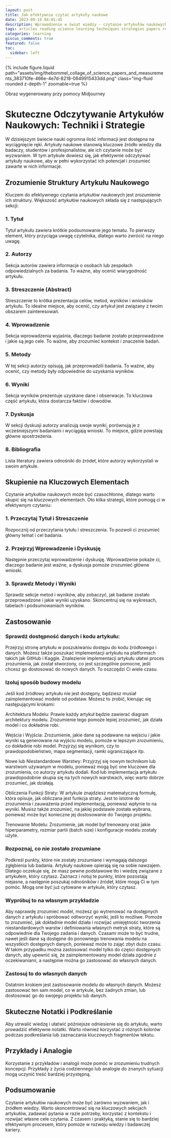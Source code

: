 ```yaml
---
layout: post
title: Jak efektywnie czytać artykuły naukowe
date: 2023-09-19 04:01:45
description: Wprowadzenie w świat wiedzy - czytanie artykułów naukowych.
tags: articles reading science learning techniques strategies papers research
categories: learning
giscus_comments: true
featured: false
toc:
  sidebar: left
---
```


{% include figure.liquid path="assets/img/thebommel_collage_of_science_papers_and_measurements_383710fe-466e-4e7d-8218-0649915433dd.png" class="img-fluid rounded z-depth-1" zoomable=true %}
<div class="caption">
    Obraz wygenerowany przy pomocy Midjourney
</div>

# Skuteczne Odczytywanie Artykułów Naukowych: Techniki i Strategie

W dzisiejszym świecie nauki ogromna ilość informacji jest dostępna na wyciągnięcie ręki. Artykuły naukowe stanowią kluczowe źródło wiedzy dla badaczy, studentów i profesjonalistów, ale ich czytanie może być wyzwaniem. W tym artykule dowiesz się, jak efektywnie odczytywać artykuły naukowe, aby w pełni wykorzystać ich potencjał i zrozumieć zawarte w nich informacje.

## Zrozumienie Struktury Artykułu Naukowego

Kluczem do efektywnego czytania artykułów naukowych jest zrozumienie ich struktury. Większość artykułów naukowych składa się z następujących sekcji:

### 1. Tytuł

Tytuł artykułu zawiera krótkie podsumowanie jego tematu. To pierwszy element, który przyciąga uwagę czytelnika, dlatego warto zwrócić na niego uwagę.

### 2. Autorzy

Sekcja autorów zawiera informacje o osobach lub zespołach odpowiedzialnych za badania. To ważne, aby ocenić wiarygodność artykułu.

### 3. Streszczenie (Abstract)

Streszczenie to krótka prezentacja celów, metod, wyników i wniosków artykułu. To idealne miejsce, aby ocenić, czy artykuł jest związany z twoim obszarem zainteresowań.

### 4. Wprowadzenie

Sekcja wprowadzenia wyjaśnia, dlaczego badanie zostało przeprowadzone i jakie są jego cele. To ważne, aby zrozumieć kontekst i znaczenie badań.

### 5. Metody

W tej sekcji autorzy opisują, jak przeprowadzili badania. To ważne, aby ocenić, czy metody były odpowiednie do uzyskania wyników.

### 6. Wyniki

Sekcja wyników prezentuje uzyskane dane i obserwacje. To kluczowa część artykułu, która dostarcza faktów i dowodów.

### 7. Dyskusja

W sekcji dyskusji autorzy analizują swoje wyniki, porównują je z wcześniejszymi badaniami i wyciągają wnioski. To miejsce, gdzie powstają główne spostrzeżenia.

### 8. Bibliografia

Lista literatury zawiera odnośniki do źródeł, które autorzy wykorzystali w swoim artykule.

## Skupienie na Kluczowych Elementach

Czytanie artykułów naukowych może być czasochłonne, dlatego warto skupić się na kluczowych elementach. Oto kilka strategii, które pomogą ci w efektywnym czytaniu:

### 1. Przeczytaj Tytuł i Streszczenie

Rozpocznij od przeczytania tytułu i streszczenia. To pozwoli ci zrozumieć główny temat i cel badania.

### 2. Przejrzyj Wprowadzenie i Dyskusję

Następnie przeczytaj wprowadzenie i dyskusję. Wprowadzenie pokaże ci, dlaczego badanie jest ważne, a dyskusja pomoże zrozumieć główne wnioski.

### 3. Sprawdz Metody i Wyniki

Sprawdz sekcje metod i wyników, aby zobaczyć, jak badanie zostało przeprowadzone i jakie wyniki uzyskano. Skoncentruj się na wykresach, tabelach i podsumowaniach wyników.

## Zastosowanie

### Sprawdź dostępność danych i kodu artykułu:

Przejrzyj stronę artykułu w poszukiwaniu dostępu do kodu źródłowego i danych. Możesz także poszukać implementacji artykułu na platformach takich jak GitHub i Kaggle. Znalezienie implementacji artykułu ułatwi proces zrozumienia, jak został stworzony, co jest szczególnie pomocne, jeśli chcesz go dostosować do nowych danych. To oszczędzi Ci wiele czasu.

### Izoluj sposób budowy modelu

Jeśli kod źródłowy artykułu nie jest dostępny, będziesz musiał zaimplementować modele od podstaw. Możesz to zrobić, kierując się następującymi krokami:

Architektura Modelu: Prawie każdy artykuł będzie zawierać diagram architektury modelu. Zrozumienie tego pomoże lepiej zrozumieć, jak działa model i co dokładnie robi.

Wejścia i Wyjścia: Zrozumienie, jakie dane są podawane na wejściu i jakie wyniki są generowane na wyjściu modelu, pomoże w lepszym zrozumieniu, co dokładnie robi model. Przyjrzyj się wynikom, czy to prawdopodobieństwo, mapa segmentacji, ramki ograniczające itp.

Nowe lub Niestandardowe Warstwy: Przyjrzyj się nowym technikom lub warstwom używanym w modelu, ponieważ mogą być one kluczowe dla zrozumienia, co autorzy artykułu dodali. Kod lub implementacja artykułu prawdopodobnie skupia się na tych nowych warstwach, więc warto dobrze zrozumieć, jak działają.

Obliczenia Funkcji Straty: W artykule znajdziesz matematyczną formułę, która opisuje, jak obliczana jest funkcja straty. Jest to istotne do zrozumienia i zauważenia przed implementacją, ponieważ wpłynie to na wyniki. Musisz także zrozumieć, na jakiej podstawie została wybrana, ponieważ może być konieczne jej dostosowanie do Twojego projektu.

Trenowanie Modelu: Zrozumienie, jak model był trenowany oraz jakie hiperparametry, rozmiar partii (batch size) i konfiguracje modelu zostały użyte.

### Rozpoznaj, co nie zostało zrozumiane

Podkreśl punkty, które nie zostały zrozumiane i wymagają dalszego zgłębienia lub badania. Artykuły naukowe opierają się na sobie nawzajem. Dlatego oczekuje się, że masz pewne podstawowe tło i wiedzę związane z artykułem, który czytasz. Zaznacz i notuj te punkty, które pozostają niejasne, a następnie poszukaj odnośników i źródeł, które mogą Ci w tym pomóc. Mogą one być już cytowane w artykule, który czytasz.

### Wypróbuj to na własnym przykładzie

Aby naprawdę zrozumieć model, możesz go wytrenować na dostępnych danych z artykułu i spróbować odtworzyć wyniki, jeśli to możliwe. Pomoże to zrozumieć, jak dokładnie model działa i rozwijać umiejętność tworzenia niestandardowych warstw i definiowania własnych metryk straty, które są odpowiednie dla Twojego zadania i danych. Czasami może to być trudne, nawet jeśli dane są dostępne do ponownego trenowania modelu na wszystkich dostępnych danych, ponieważ może to zająć zbyt dużo czasu. W takim przypadku można zastosować model tylko do części dostępnych danych, aby upewnić się, że zaimplementowany model działa zgodnie z oczekiwaniami, a następnie można go zastosować do własnych danych.

### Zastosuj to do własnych danych

Ostatnim krokiem jest zastosowanie modelu do własnych danych. Możesz zastosować ten sam model, co w artykule, bez żadnych zmian, lub dostosować go do swojego projektu lub danych.

## Skuteczne Notatki i Podkreślanie

Aby utrwalić wiedzę i ułatwić późniejsze odniesienie się do artykułu, warto prowadzić efektywne notatki. Warto również korzystać z różnych kolorów podczas podkreślania lub zaznaczania kluczowych fragmentów tekstu.

## Przykłady i Analogie

Korzystanie z przykładów i analogii może pomóc w zrozumieniu trudnych koncepcji. Przykłady z życia codziennego lub analogie do znanych sytuacji mogą uczynić treść bardziej przystępną.

## Podsumowanie

Czytanie artykułów naukowych może być zarówno wyzwaniem, jak i źródłem wiedzy. Warto skoncentrować się na kluczowych sekcjach artykułów, zadawać pytania w razie potrzeby, korzystać z kontekstu i rozwijać własne cele czytania. Z czasem i praktyką, stanie się to bardziej efektywnym procesem, który pomoże w rozwoju wiedzy i badawczej kariery.
